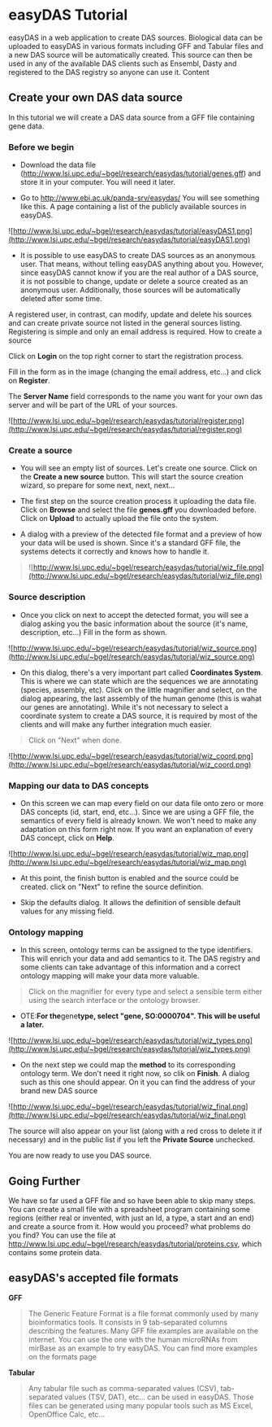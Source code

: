 # easyDAS Tutorial #

easyDAS in a web application to create DAS sources. Biological data can be uploaded to easyDAS in various formats including GFF and Tabular files and a new DAS source will be automatically created. This source can then be used in any of the available DAS clients such as Ensembl, Dasty and registered to the DAS registry so anyone can use it.
Content

## Create your own DAS data source ##

In this tutorial we will create a DAS data source from a GFF file containing gene data.

### Before we begin ###
  * Download the data file (http://www.lsi.upc.edu/~bgel/research/easydas/tutorial/genes.gff) and store it in your computer. You will need it later.

  * Go to http://www.ebi.ac.uk/panda-srv/easydas/ You will see something like this. A page containing a list of the publicly available sources in easyDAS.

![http://www.lsi.upc.edu/~bgel/research/easydas/tutorial/easyDAS1.png](http://www.lsi.upc.edu/~bgel/research/easydas/tutorial/easyDAS1.png)

  * It is possible to use easyDAS to create DAS sources as an anonymous user. That means, without telling easyDAS anything about you. However, since easyDAS cannot know if you are the real author of a DAS source, it is not possible to change, update or delete a source created as an anonymous user. Additionally, those sources will be automatically deleted after some time.

A registered user, in contrast, can modify, update and delete his sources and can create private source not listed in the general sources listing. Registering is simple and only an email address is required.
How to create a source

Click on **Login** on the top right corner to start the registration process.

Fill in the form as in the image (changing the email address, etc...) and click on **Register**.

The **Server Name** field corresponds to the name you want for your own das server and will be part of the URL of your sources.

![http://www.lsi.upc.edu/~bgel/research/easydas/tutorial/register.png](http://www.lsi.upc.edu/~bgel/research/easydas/tutorial/register.png)

### Create a source ###
  * You will see an empty list of sources. Let's create one source. Click on the **Create a new source** button. This will start the source creation wizard, so prepare for some next, next, next...

  * The first step on the source creation process it uploading the data file. Click on **Browse** and select the file **genes.gff** you downloaded before. Click on **Upload** to actually upload the file onto the system.

  * A dialog with a preview of the detected file format and a preview of how your data will be used is shown. Since it's a standard GFF file, the systems detects it correctly and knows how to handle it.

> ![http://www.lsi.upc.edu/~bgel/research/easydas/tutorial/wiz_file.png](http://www.lsi.upc.edu/~bgel/research/easydas/tutorial/wiz_file.png)

### Source description ###

  * Once you click on next to accept the detected format, you will see a dialog asking you the basic information about the source (it's name, description, etc...) Fill in the form as shown.

![http://www.lsi.upc.edu/~bgel/research/easydas/tutorial/wiz_source.png](http://www.lsi.upc.edu/~bgel/research/easydas/tutorial/wiz_source.png)

  * On this dialog, there's a very important part called **Coordinates System**. This is where we can state which are the sequences we are annotating (species, assembly, etc). Click on the little magnifier and select, on the dialog appearing, the last assembly of the human genome (this is wahat our genes are annotating). While it's not necessary to select a coordinate system to create a DAS source, it is required by most of the clients and will make any further integration much easier.
> Click on "Next" when done.

![http://www.lsi.upc.edu/~bgel/research/easydas/tutorial/wiz_coord.png](http://www.lsi.upc.edu/~bgel/research/easydas/tutorial/wiz_coord.png)

### Mapping our data to DAS concepts ###

  * On this screen we can map every field on our data file onto zero or more DAS concepts (id, start, end, etc...). Since we are using a GFF file, the semantics of every field is already known. We won't need to make any adaptation on this form right now. If you want an explanation of every DAS concept, click on **Help**.

![http://www.lsi.upc.edu/~bgel/research/easydas/tutorial/wiz_map.png](http://www.lsi.upc.edu/~bgel/research/easydas/tutorial/wiz_map.png)

  * At this point, the finish button is enabled and the source could be created. click on "Next" to refine the source definition.

  * Skip the defaults dialog. It allows the definition of sensible default values for any missing field.

### Ontology mapping ###

  * In this screen, ontology terms can be assigned to the type identifiers. This will enrich your data and add semantics to it. The DAS registry and some clients can take advantage of this information and a correct ontology mapping will make your data more valuable.

> Click on the magnifier for every type and select a sensible term either using the search interface or the ontology browser.

  * OTE:**For the**gene**type, select "gene, SO:0000704". This will be useful a later.**

![http://www.lsi.upc.edu/~bgel/research/easydas/tutorial/wiz_types.png](http://www.lsi.upc.edu/~bgel/research/easydas/tutorial/wiz_types.png)

  * On the next step we could map the **method** to its corresponding ontology term. We don't need it right now, so clik on **Finish**. A dialog such as this one should appear. On it you can find the address of your brand new DAS source

![http://www.lsi.upc.edu/~bgel/research/easydas/tutorial/wiz_final.png](http://www.lsi.upc.edu/~bgel/research/easydas/tutorial/wiz_final.png)

The source will also appear on your list (along with a red cross to delete it if necessary) and in the public list if you left the **Private Source** unchecked.

You are now ready to use you DAS source.

## Going Further ##

We have so far used a GFF file and so have been able to skip many steps. You can create a small file with a spreadsheet program containing some regions (either real or invented, with just an Id, a type, a start and an end) and create a source from it. How would you proceed? what problems do you find? You can use the file at http://www.lsi.upc.edu/~bgel/research/easydas/tutorial/proteins.csv, which contains some protein data.

## easyDAS's accepted file formats ##
**GFF**
> The Generic Feature Format is a file format commonly used by many bioinformatics tools. It consists in 9 tab-separated columns describing the features. Many GFF file examples are available on the internet. You can use the one with the human microRNAs from mirBase as an example to try easyDAS. You can find more examples on the formats page

**Tabular**
> Any tabular file such as comma-separated values (CSV), tab-separated values (TSV, DAT), etc... can be used in easyDAS. Those files can be generated using many popular tools such as MS Excel, OpenOffice Calc, etc...